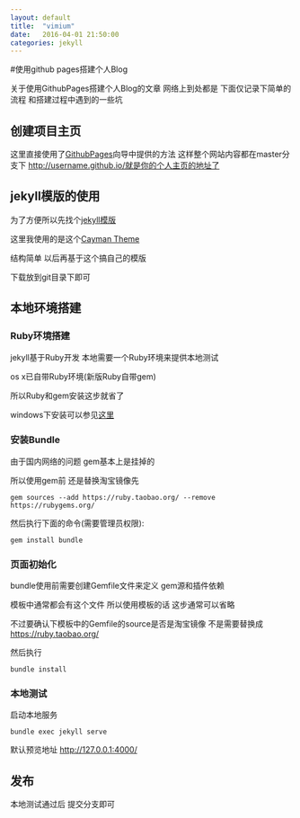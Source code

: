 ```yaml
---
layout: default
title:  "vimium"
date:   2016-04-01 21:50:00
categories: jekyll
---
```


#使用github pages搭建个人Blog

关于使用GithubPages搭建个人Blog的文章 网络上到处都是 下面仅记录下简单的流程 和搭建过程中遇到的一些坑

## 创建项目主页

这里直接使用了[GithubPages](https://pages.github.com/)向导中提供的方法 
这样整个网站内容都在master分支下
http://username.github.io/就是你的个人主页的地址了

## jekyll模版的使用

为了方便所以先找个[jekyll模版](http://jekyllthemes.org/)


这里我使用的是这个[Cayman Theme](https://github.com/pietromenna/jekyll-cayman-theme)

结构简单 以后再基于这个搞自己的模版

下载放到git目录下即可

## 本地环境搭建

### Ruby环境搭建

jekyll基于Ruby开发 本地需要一个Ruby环境来提供本地测试

os x已自带Ruby环境(新版Ruby自带gem)

所以Ruby和gem安装这步就省了

windows下安装可以参见[这里](http://www.ruby-lang.org/)

### 安装Bundle

由于国内网络的问题 gem基本上是挂掉的

所以使用gem前 还是替换淘宝镜像先

`gem sources --add https://ruby.taobao.org/ --remove https://rubygems.org/`

然后执行下面的命令(需要管理员权限):

`gem install bundle`

### 页面初始化

bundle使用前需要创建Gemfile文件来定义 gem源和插件依赖

模板中通常都会有这个文件 所以使用模板的话 这步通常可以省略

不过要确认下模板中的Gemfile的source是否是淘宝镜像 不是需要替换成 https://ruby.taobao.org/

然后执行

`bundle install`

### 本地测试

启动本地服务

`bundle exec jekyll serve`

默认预览地址 http://127.0.0.1:4000/

## 发布

本地测试通过后 提交分支即可


